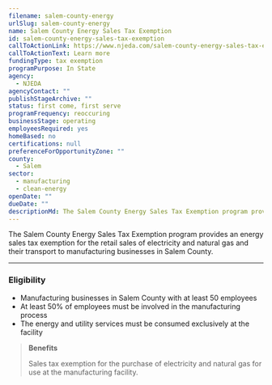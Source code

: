 ```yaml
---
filename: salem-county-energy
urlSlug: salem-county-energy
name: Salem County Energy Sales Tax Exemption
id: salem-county-energy-sales-tax-exemption
callToActionLink: https://www.njeda.com/salem-county-energy-sales-tax-exemption/
callToActionText: Learn more
fundingType: tax exemption
programPurpose: In State
agency:
  - NJEDA
agencyContact: ""
publishStageArchive: ""
status: first come, first serve
programFrequency: reoccuring
businessStage: operating
employeesRequired: yes
homeBased: no
certifications: null
preferenceForOpportunityZone: ""
county:
  - Salem
sector:
  - manufacturing
  - clean-energy
openDate: ""
dueDate: ""
descriptionMd: The Salem County Energy Sales Tax Exemption program provides an energy sales tax exemption for the retail sales of electricity and natural gas and their transport to manufacturing businesses in Salem County.
---
```


The Salem County Energy Sales Tax Exemption program provides an energy sales tax exemption for the retail sales of electricity and natural gas and their transport to manufacturing businesses in Salem County.

---

### Eligibility

- Manufacturing businesses in Salem County with at least 50 employees
- At least 50% of employees must be involved in the manufacturing process
- The energy and utility services must be consumed exclusively at the facility

> **Benefits**
>
> Sales tax exemption for the purchase of electricity and natural gas for use at the manufacturing facility.
